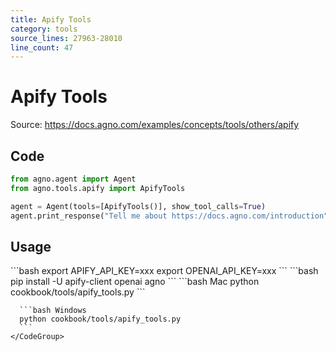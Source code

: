 ```yaml
---
title: Apify Tools
category: tools
source_lines: 27963-28010
line_count: 47
---
```


# Apify Tools
Source: https://docs.agno.com/examples/concepts/tools/others/apify



## Code

```python cookbook/tools/apify_tools.py
from agno.agent import Agent
from agno.tools.apify import ApifyTools

agent = Agent(tools=[ApifyTools()], show_tool_calls=True)
agent.print_response("Tell me about https://docs.agno.com/introduction", markdown=True)
```

## Usage

<Steps>
  <Snippet file="create-venv-step.mdx" />

  <Step title="Set your API key">
    ```bash
    export APIFY_API_KEY=xxx
    export OPENAI_API_KEY=xxx
    ```
  </Step>

  <Step title="Install libraries">
    ```bash
    pip install -U apify-client openai agno
    ```
  </Step>

  <Step title="Run Agent">
    <CodeGroup>
      ```bash Mac
      python cookbook/tools/apify_tools.py
      ```

      ```bash Windows
      python cookbook/tools/apify_tools.py
      ```
    </CodeGroup>
  </Step>
</Steps>


